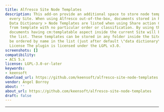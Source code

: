 ```yaml
---
title: Alfresco Site Node Templates
description: This add-on provide an additional space to store node templates within
  every Site. When using Alfresco out-of-the-box, documents stored in Repository >
  Data Dictionary > Node Templates are listed when using Share action Create document
  from template with no particular order or classification. By using this addon, also
  documents having cm:templatable aspect inside the current Site will be added to
  the list. These templates can be stored in any folder inside the Site and they will
  be ordered by name in the list (just after default \"data dictionary\" templates).
  License The plugin is licensed under the LGPL v3.0.
screenshots: []
compatibility:
- ACS 5.x
license: LGPL-3.0-or-later
keywords:
- keensoft
download_url: https://github.com/keensoft/alfresco-site-node-templates
vendor: Angel Borroy ‌
about: ''
about_url: https://github.com/keensoft/alfresco-site-node-templates
draft: false
---
```

---
